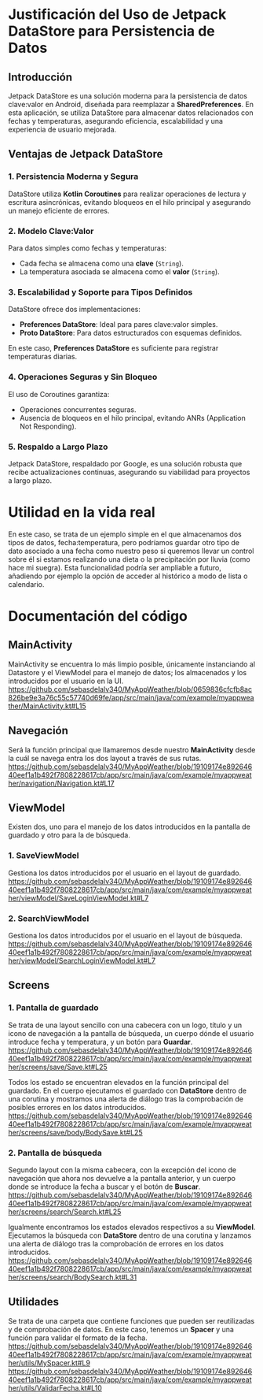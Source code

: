 # Justificación del Uso de Jetpack DataStore para Persistencia de Datos

## Introducción
Jetpack DataStore es una solución moderna para la persistencia de datos clave:valor en Android, diseñada para reemplazar a **SharedPreferences**. En esta aplicación, se utiliza DataStore para almacenar datos relacionados con fechas y temperaturas, asegurando eficiencia, escalabilidad y una experiencia de usuario mejorada.

## Ventajas de Jetpack DataStore

### 1. Persistencia Moderna y Segura
DataStore utiliza **Kotlin Coroutines** para realizar operaciones de lectura y escritura asincrónicas, evitando bloqueos en el hilo principal y asegurando un manejo eficiente de errores.

### 2. Modelo Clave:Valor
Para datos simples como fechas y temperaturas:
- Cada fecha se almacena como una **clave** (`String`).
- La temperatura asociada se almacena como el **valor** (`String`).

### 3. Escalabilidad y Soporte para Tipos Definidos
DataStore ofrece dos implementaciones:
- **Preferences DataStore**: Ideal para pares clave:valor simples.
- **Proto DataStore**: Para datos estructurados con esquemas definidos.

En este caso, **Preferences DataStore** es suficiente para registrar temperaturas diarias.

### 4. Operaciones Seguras y Sin Bloqueo
El uso de Coroutines garantiza:
- Operaciones concurrentes seguras.
- Ausencia de bloqueos en el hilo principal, evitando ANRs (Application Not Responding).

### 5. Respaldo a Largo Plazo
Jetpack DataStore, respaldado por Google, es una solución robusta que recibe actualizaciones continuas, asegurando su viabilidad para proyectos a largo plazo.



# Utilidad en la vida real

En este caso, se trata de un ejemplo simple en el que almacenamos dos tipos de datos, fecha:temperatura, pero podríamos guardar otro tipo de dato asociado a una fecha como nuestro peso si queremos llevar un control sobre él si estamos realizando una dieta o la precipitación por lluvia (como hace mi suegra).
Esta funcionalidad podría ser ampliable a futuro, añadiendo por ejemplo la opción de acceder al histórico a modo de lista o calendario.



# Documentación del código

## MainActivity

MainActivity se encuentra lo más limpio posible, únicamente instanciando al Datastore y el ViewModel para el manejo de datos; los almacenados y los introducidos por el usuario en la UI.
https://github.com/sebasdelalv340/MyAppWeather/blob/0659836cfcfb8ac826be9e3a76c55c57740d69fe/app/src/main/java/com/example/myappweather/MainActivity.kt#L15


## Navegación

Será la función principal que llamaremos desde nuestro **MainActivity** desde la cuál se navega entra los dos layout a través de sus rutas<String>.
https://github.com/sebasdelalv340/MyAppWeather/blob/19109174e89264640eef1a1b492f7808228617cb/app/src/main/java/com/example/myappweather/navigation/Navigation.kt#L17


## ViewModel
Existen dos, uno para el manejo de los datos introducidos en la pantalla de guardado y otro para la de búsqueda.


### 1. SaveViewModel
Gestiona los datos introducidos por el usuario en el layout de guardado.
https://github.com/sebasdelalv340/MyAppWeather/blob/19109174e89264640eef1a1b492f7808228617cb/app/src/main/java/com/example/myappweather/viewModel/SaveLoginViewModel.kt#L7


### 2. SearchViewModel
Gestiona los datos introducidos por el usuario en el layout de búsqueda.
https://github.com/sebasdelalv340/MyAppWeather/blob/19109174e89264640eef1a1b492f7808228617cb/app/src/main/java/com/example/myappweather/viewModel/SearchLoginViewModel.kt#L7


## Screens

### 1. Pantalla de guardado
Se trata de una layout sencillo con una cabecera con un logo, título y un icono de navegación a la pantalla de búsqueda, un cuerpo dónde el usuario introduce fecha y temperatura, y un botón para **Guardar**.
https://github.com/sebasdelalv340/MyAppWeather/blob/19109174e89264640eef1a1b492f7808228617cb/app/src/main/java/com/example/myappweather/screens/save/Save.kt#L25

Todos los estado se encuentran elevados en la función principal del guardado.
En el cuerpo ejecutamos el guardado con **DataStore** dentro de una corutina y mostramos una alerta de diálogo tras la comprobación de posibles errores en los datos introducidos.
https://github.com/sebasdelalv340/MyAppWeather/blob/19109174e89264640eef1a1b492f7808228617cb/app/src/main/java/com/example/myappweather/screens/save/body/BodySave.kt#L25

### 2. Pantalla de búsqueda
Segundo layout con la misma cabecera, con la excepción del icono de navegación que ahora nos devuelve a la pantalla anterior, y un cuerpo donde se introduce la fecha a buscar y el botón de **Buscar**.
https://github.com/sebasdelalv340/MyAppWeather/blob/19109174e89264640eef1a1b492f7808228617cb/app/src/main/java/com/example/myappweather/screens/search/Search.kt#L25

Igualmente encontramos los estados elevados respectivos a su **ViewModel**. Ejecutamos la búsqueda con **DataStore** dentro de una corutina y lanzamos una alerta de diálogo tras la comprobación de errores en los datos introducidos.
https://github.com/sebasdelalv340/MyAppWeather/blob/19109174e89264640eef1a1b492f7808228617cb/app/src/main/java/com/example/myappweather/screens/search/BodySearch.kt#L31


## Utilidades

Se trata de una carpeta que contiene funciones que pueden ser reutilizadas y de comprobación de datos.
En este caso, tenemos un **Spacer** y una función para validar el formato de la fecha.
https://github.com/sebasdelalv340/MyAppWeather/blob/19109174e89264640eef1a1b492f7808228617cb/app/src/main/java/com/example/myappweather/utils/MySpacer.kt#L9
https://github.com/sebasdelalv340/MyAppWeather/blob/19109174e89264640eef1a1b492f7808228617cb/app/src/main/java/com/example/myappweather/utils/ValidarFecha.kt#L10






